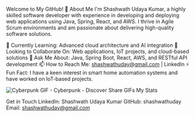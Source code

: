 Welcome to My GitHub! 👋
About Me
I'm Shashwath Udaya Kumar, a highly skilled software developer with experience in developing and deploying web applications using Java, Spring, React, and AWS. I thrive in Agile Scrum environments and am passionate about delivering high-quality software solutions.

🌱 Currently Learning: Advanced cloud architecture and AI integration
👯 Looking to Collaborate On: Web applications, IoT projects, and cloud-based solutions
💬 Ask Me About: Java, Spring Boot, React, AWS, and RESTful API development
📫 How to Reach Me: shashwathuday@gmail.com | LinkedIn
⚡ Fun Fact: I have a keen interest in smart home automation systems and have worked on IoT-based projects.

![Cyberpunk GIF - Cyberpunk - Discover   Share GIFs](https://github.com/user-attachments/assets/a0119f26-fd76-473e-9804-18959fe7b58f)
My Stats


Get in Touch
LinkedIn: Shashwath Udaya Kumar
GitHub: shashwathuday
Email: shashwathuday@gmail.com
